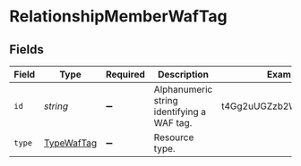 # RelationshipMemberWafTag


## Fields

| Field                                           | Type                                            | Required                                        | Description                                     | Example                                         |
| ----------------------------------------------- | ----------------------------------------------- | ----------------------------------------------- | ----------------------------------------------- | ----------------------------------------------- |
| `id`                                            | *string*                                        | :heavy_minus_sign:                              | Alphanumeric string identifying a WAF tag.      | t4Gg2uUGZzb2W9Euo4mo0R                          |
| `type`                                          | [TypeWafTag](../../models/shared/typewaftag.md) | :heavy_minus_sign:                              | Resource type.                                  |                                                 |